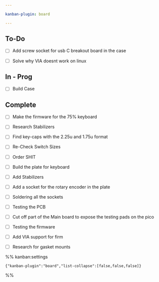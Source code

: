 ```yaml
---

kanban-plugin: board

---
```


## To-Do

- [ ] Add screw socket for usb C breakout board in the case
- [ ] Solve why VIA doesnt work on linux


## In - Prog

- [ ] Build Case


## Complete

- [ ] Make the firmware for the 75% keyboard
- [ ] Research Stabilizers
- [ ] Find key-caps with the 2.25u and 1.75u format
- [ ] Re-Check Switch Sizes
- [ ] Order SHIT
- [ ] Build the plate for keyboard
- [ ] Add Stabilizers
- [ ] Add a socket for the rotary encoder in the plate
- [ ] Soldering all the sockets
- [ ] Testing the PCB
- [ ] Cut off part of the Main board to expose the testing pads on the pico
- [ ] Testing the firmware
- [ ] Add VIA support for firm
- [ ] Research for gasket mounts




%% kanban:settings
```
{"kanban-plugin":"board","list-collapse":[false,false,false]}
```
%%
